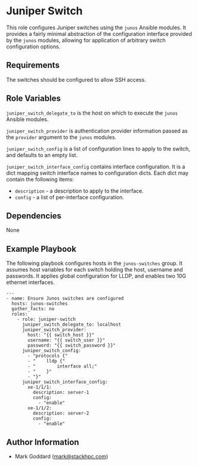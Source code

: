 Juniper Switch
==============

This role configures Juniper switches using the `junos` Ansible modules.  It
provides a fairly minimal abstraction of the configuration interface provided
by the `junos` modules, allowing for application of arbitrary switch
configuration options.

Requirements
------------

The switches should be configured to allow SSH access.

Role Variables
--------------

`juniper_switch_delegate_to` is the host on which to execute the `junos` Ansible
modules.

`juniper_switch_provider` is authentication provider information passed as the
`provider` argument to the `junos` modules.

`juniper_switch_config` is a list of configuration lines to apply to the switch,
and defaults to an empty list.

`juniper_switch_interface_config` contains interface configuration. It is a dict
mapping switch interface names to configuration dicts. Each dict may contain
the following items:

- `description` - a description to apply to the interface.
- `config` - a list of per-interface configuration.

Dependencies
------------

None

Example Playbook
----------------

The following playbook configures hosts in the `junos-switches` group.
It assumes host variables for each switch holding the host, username and
passwords.  It applies global configuration for LLDP, and enables two
10G ethernet interfaces.

    ---
    - name: Ensure Junos switches are configured
      hosts: junos-switches
      gather_facts: no
      roles:
        - role: juniper-switch
          juniper_switch_delegate_to: localhost
          juniper_switch_provider:
            host: "{{ switch_host }}"
            username: "{{ switch_user }}"
            password: "{{ switch_password }}"
          juniper_switch_config:
            - "protocols {"
            - "    lldp {"
            - "        interface all;"
            - "    }"
            - "}"
          juniper_switch_interface_config:
            xe-1/1/1:
              description: server-1
              config:
                - "enable"
            xe-1/1/2:
              description: server-2
              config:
                - "enable"

Author Information
------------------

- Mark Goddard (<mark@stackhpc.com>)

